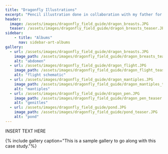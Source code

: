 ```yaml
---
title: "Dragonfly Illustrations"
excerpt: "Pencil illustration done in collaboration with my father for the 2020 New Zealand Dragonfly fieldguide."
header:
  image: /assets/images/dragonfly_field_guide/dragon_breasts.JPG
  teaser: /assets/images/dragonfly_field_guide/dragon_breasts_teaser.JPG
sidebar:
    - title: "Albums"
      nav: sidebar-art-albums
gallery:
  - url: /assets/images/dragonfly_field_guide/dragon_breasts.JPG
    image_path: /assets/images/dragonfly_field_guide/dragon_breasts_teaser.JPG
    alt: "abdomen"
  - url: /assets/images/dragonfly_field_guide/dragon_flight.JPG
    image_path: /assets/images/dragonfly_field_guide/dragon_flight_teaser.JPG
    alt: "flight schematic"
  - url: /assets/images/dragonfly_field_guide/dragon_mantiples.JPG
    image_path: /assets/images/dragonfly_field_guide/dragon_mantiples_teaser.JPG
    alt: "mantiples"
  - url: /assets/images/dragonfly_field_guide/dragon_pen.JPG
    image_path: /assets/images/dragonfly_field_guide/dragon_pen_teaser.JPG
    alt: "genitles"
  - url: /assets/images/dragonfly_field_guide/pond.JPG
    image_path: /assets/images/dragonfly_field_guide/pond_teaser.JPG
    alt: "pond"
---
```


INSERT TEXT HERE

{% include gallery caption="This is a sample gallery to go along with this case study."%}
